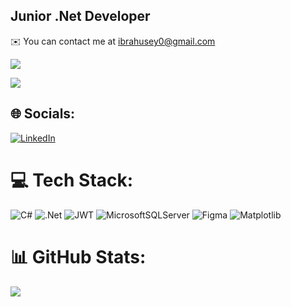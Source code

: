 Junior .Net Developer
---------------------
✉️  You can contact me at [ibrahusey0@gmail.com](mailto:ibrahusey0@gmail.com)

![](https://komarev.com/ghpvc/?username=Ibbocs&style=flat-square&color=lightgrey)

<a href="https://www.github.com/Ibbocs" target="_blank" rel="noreferrer"><img
src="https://img.shields.io/github/followers/Ibbocs?logo=github&style=for-the-badge&color=ffffff&labelColor=1c1917&abbreviated=true" /></a>

## 🌐 Socials:
[![LinkedIn](https://img.shields.io/badge/LinkedIn-%230077B5.svg?logo=linkedin&logoColor=white)](https://linkedin.com/in/ibrahim-huseynov) 

# 💻 Tech Stack:
![C#](https://img.shields.io/badge/c%23-%23239120.svg?style=for-the-badge&logo=csharp&logoColor=white) ![.Net](https://img.shields.io/badge/.NET-5C2D91?style=for-the-badge&logo=.net&logoColor=white) ![JWT](https://img.shields.io/badge/JWT-black?style=for-the-badge&logo=JSON%20web%20tokens) ![MicrosoftSQLServer](https://img.shields.io/badge/Microsoft%20SQL%20Server-CC2927?style=for-the-badge&logo=microsoft%20sql%20server&logoColor=white) ![Figma](https://img.shields.io/badge/figma-%23F24E1E.svg?style=for-the-badge&logo=figma&logoColor=white) ![Matplotlib](https://img.shields.io/badge/Matplotlib-%23ffffff.svg?style=for-the-badge&logo=Matplotlib&logoColor=black)

# 📊 GitHub Stats:
<!--![](https://github-readme-stats.vercel.app/api?username=Ibbocs&theme=dark&hide_border=false&include_all_commits=false&count_private=false)<br/>
--![](https://github-readme-streak-stats.herokuapp.com/?user=Ibbocs&theme=dark&hide_border=false)<br/> -->
![](https://github-readme-stats.vercel.app/api/top-langs/?username=Ibbocs&theme=dark&hide_border=false&include_all_commits=false&count_private=false&layout=compact)

<!--
### 🔝 Top Contributed Repo
![](https://github-contributor-stats.vercel.app/api?username=Ibbocs&limit=5&theme=dark&combine_all_yearly_contributions=true) -->
